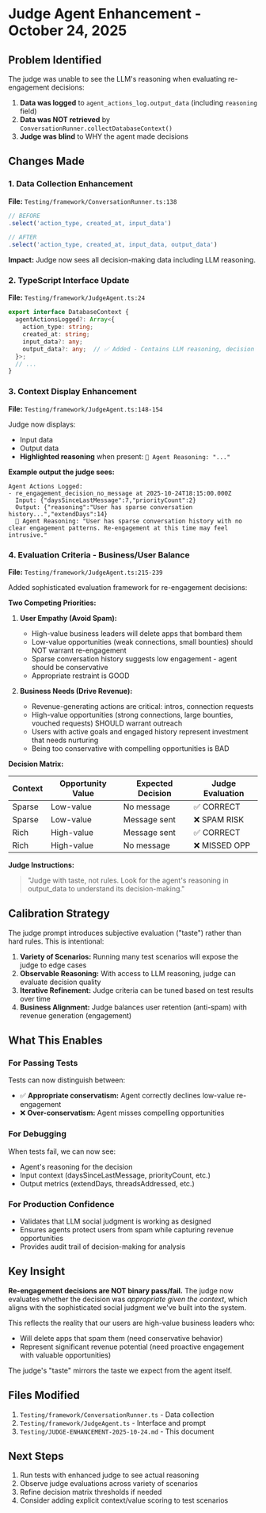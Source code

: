 # Judge Agent Enhancement - October 24, 2025

## Problem Identified

The judge was unable to see the LLM's reasoning when evaluating re-engagement decisions:

1. **Data was logged** to `agent_actions_log.output_data` (including `reasoning` field)
2. **Data was NOT retrieved** by `ConversationRunner.collectDatabaseContext()`
3. **Judge was blind** to WHY the agent made decisions

## Changes Made

### 1. Data Collection Enhancement

**File:** `Testing/framework/ConversationRunner.ts:138`

```typescript
// BEFORE
.select('action_type, created_at, input_data')

// AFTER
.select('action_type, created_at, input_data, output_data')
```

**Impact:** Judge now sees all decision-making data including LLM reasoning.

### 2. TypeScript Interface Update

**File:** `Testing/framework/JudgeAgent.ts:24`

```typescript
export interface DatabaseContext {
  agentActionsLogged?: Array<{
    action_type: string;
    created_at: string;
    input_data?: any;
    output_data?: any;  // ✅ Added - Contains LLM reasoning, decision details, metrics
  }>;
  // ...
}
```

### 3. Context Display Enhancement

**File:** `Testing/framework/JudgeAgent.ts:148-154`

Judge now displays:
- Input data
- Output data
- **Highlighted reasoning** when present: `🧠 Agent Reasoning: "..."`

**Example output the judge sees:**
```
Agent Actions Logged:
- re_engagement_decision_no_message at 2025-10-24T18:15:00.000Z
  Input: {"daysSinceLastMessage":7,"priorityCount":2}
  Output: {"reasoning":"User has sparse conversation history...","extendDays":14}
  🧠 Agent Reasoning: "User has sparse conversation history with no clear engagement patterns. Re-engagement at this time may feel intrusive."
```

### 4. Evaluation Criteria - Business/User Balance

**File:** `Testing/framework/JudgeAgent.ts:215-239`

Added sophisticated evaluation framework for re-engagement decisions:

**Two Competing Priorities:**

1. **User Empathy (Avoid Spam):**
   - High-value business leaders will delete apps that bombard them
   - Low-value opportunities (weak connections, small bounties) should NOT warrant re-engagement
   - Sparse conversation history suggests low engagement - agent should be conservative
   - Appropriate restraint is GOOD

2. **Business Needs (Drive Revenue):**
   - Revenue-generating actions are critical: intros, connection requests
   - High-value opportunities (strong connections, large bounties, vouched requests) SHOULD warrant outreach
   - Users with active goals and engaged history represent investment that needs nurturing
   - Being too conservative with compelling opportunities is BAD

**Decision Matrix:**

| Context | Opportunity Value | Expected Decision | Judge Evaluation |
|---------|------------------|-------------------|------------------|
| Sparse  | Low-value        | No message        | ✅ CORRECT       |
| Sparse  | Low-value        | Message sent      | ❌ SPAM RISK     |
| Rich    | High-value       | Message sent      | ✅ CORRECT       |
| Rich    | High-value       | No message        | ❌ MISSED OPP    |

**Judge Instructions:**
> "Judge with taste, not rules. Look for the agent's reasoning in output_data to understand its decision-making."

## Calibration Strategy

The judge prompt introduces subjective evaluation ("taste") rather than hard rules. This is intentional:

1. **Variety of Scenarios:** Running many test scenarios will expose the judge to edge cases
2. **Observable Reasoning:** With access to LLM reasoning, judge can evaluate decision quality
3. **Iterative Refinement:** Judge criteria can be tuned based on test results over time
4. **Business Alignment:** Judge balances user retention (anti-spam) with revenue generation (engagement)

## What This Enables

### For Passing Tests
Tests can now distinguish between:
- ✅ **Appropriate conservatism:** Agent correctly declines low-value re-engagement
- ❌ **Over-conservatism:** Agent misses compelling opportunities

### For Debugging
When tests fail, we can now see:
- Agent's reasoning for the decision
- Input context (daysSinceLastMessage, priorityCount, etc.)
- Output metrics (extendDays, threadsAddressed, etc.)

### For Production Confidence
- Validates that LLM social judgment is working as designed
- Ensures agents protect users from spam while capturing revenue opportunities
- Provides audit trail of decision-making for analysis

## Key Insight

**Re-engagement decisions are NOT binary pass/fail.** The judge now evaluates whether the decision was *appropriate given the context*, which aligns with the sophisticated social judgment we've built into the system.

This reflects the reality that our users are high-value business leaders who:
- Will delete apps that spam them (need conservative behavior)
- Represent significant revenue potential (need proactive engagement with valuable opportunities)

The judge's "taste" mirrors the taste we expect from the agent itself.

## Files Modified

1. `Testing/framework/ConversationRunner.ts` - Data collection
2. `Testing/framework/JudgeAgent.ts` - Interface and prompt
3. `Testing/JUDGE-ENHANCEMENT-2025-10-24.md` - This document

## Next Steps

1. Run tests with enhanced judge to see actual reasoning
2. Observe judge evaluations across variety of scenarios
3. Refine decision matrix thresholds if needed
4. Consider adding explicit context/value scoring to test scenarios
